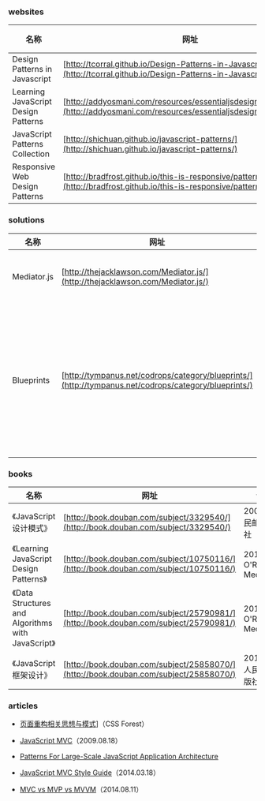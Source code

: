 ### websites

 名称 | 网址 | 说明
------ | ------ | ------
Design Patterns in Javascript| [http://tcorral.github.io/Design-Patterns-in-Javascript/](http://tcorral.github.io/Design-Patterns-in-Javascript/) | -
Learning JavaScript Design Patterns| [http://addyosmani.com/resources/essentialjsdesignpatterns/book/](http://addyosmani.com/resources/essentialjsdesignpatterns/book/) | -
JavaScript Patterns Collection| [http://shichuan.github.io/javascript-patterns/](http://shichuan.github.io/javascript-patterns/) | -
Responsive Web Design Patterns| [http://bradfrost.github.io/this-is-responsive/patterns.html](http://bradfrost.github.io/this-is-responsive/patterns.html) | -

### solutions

 名称 | 网址 | 说明
------ | ------ | ------
Mediator.js | [http://thejacklawson.com/Mediator.js/](http://thejacklawson.com/Mediator.js/) | A light utility class to help implement the Mediator pattern）
Blueprints | [http://tympanus.net/codrops/category/blueprints/](http://tympanus.net/codrops/category/blueprints/) | A collection of basic and minimal website concepts, components, plugins and layouts with minimal style for easy adaption and usage, or simply for inspiration）

### books

 名称 | 网址 | 说明
------ | ------ | ------
《JavaScript设计模式》 | [http://book.douban.com/subject/3329540/](http://book.douban.com/subject/3329540/) | 2008，人民邮电出版社
《Learning JavaScript Design Patterns》 | [http://book.douban.com/subject/10750116/](http://book.douban.com/subject/10750116/) | 2012.08，O'Reilly Media
《Data Structures and Algorithms with JavaScript》 | [http://book.douban.com/subject/25790981/](http://book.douban.com/subject/25790981/) | 2014.02，O'Reilly Media
《JavaScript框架设计》 | [http://book.douban.com/subject/25858070/](http://book.douban.com/subject/25858070/) | 2014.04，人民邮电出版社

### articles

- [页面重构相关思想与模式](http://www.cssforest.org/blog/index.php?c=rebuild)]（CSS Forest）

- [JavaScript MVC](http://alistapart.com/article/javascript-mvc)（2009.08.18）

- [Patterns For Large-Scale JavaScript Application Architecture](http://addyosmani.com/largescalejavascript/)

- [JavaScript MVC Style Guide](http://blog.sourcing.io/mvc-style-guide)（2014.03.18）

- [MVC vs MVP vs MVVM](http://jser.it/blog/2014/08/11/mvc-vs-mvp-vs-mvvm/)（2014.08.11）
